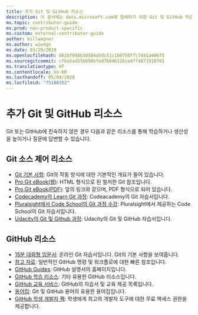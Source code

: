 ```yaml
---
title: 추가 Git 및 GitHub 리소스
description: 이 문서에는 docs.microsoft.com에 참여하기 위한 Git 및 GitHub 학습에 제안된 리소스가 나와 있습니다.
ms.topic: contributor-guide
ms.prod: non-product-specific
ms.custom: external-contributor-guide
author: billwagner
ms.author: wiwagn
ms.date: 03/29/2019
ms.openlocfilehash: 862bf048b30584a5dc51c1b0758ffc7d41a406f5
ms.sourcegitcommit: cfba5ad25b898bfed76046126ce8ff4871910701
ms.translationtype: HT
ms.contentlocale: ko-KR
ms.lasthandoff: 05/04/2020
ms.locfileid: "75188352"
---
```

# <a name="additional-git-and-github-resources"></a>추가 Git 및 GitHub 리소스

Git 또는 GitHub에 친숙하지 않은 경우 다음과 같은 리소스를 통해 학습하거나 생산성을 높이거나 질문에 답변할 수 있습니다.

## <a name="git-source-control-resources"></a>Git 소스 제어 리소스

- [Git 기본 사항](https://go.microsoft.com/fwlink/?linkid=853939): Git의 작동 방식에 대한 기본적인 개요가 들어 있습니다.
- [Pro Git eBook(웹)](https://go.microsoft.com/fwlink/?linkid=853940): HTML 형식으로 된 철저한 Git 참조입니다.
- [Pro Git eBook(PDF)](https://progit2.s3.amazonaws.com/en/2016-03-22-f3531/progit-en.1084.pdf): 앞의 링크와 같으며, PDF 형식으로 되어 있습니다.
- [Codecademy의 Learn Git 과정](https://www.codecademy.com/learn/learn-git): Codeacademy의 Git 자습서입니다.
- [Pluralsight에서 Code School의 Git 과정 수강](https://www.pluralsight.com/courses/code-school-git-real): Pluralsight에서 제공하는 Code School의 Git 자습서입니다.
- [Udacity의 Git 및 Github 과정](https://www.udacity.com/course/how-to-use-git-and-github--ud775): Udacity의 Git 및 GitHub 자습서입니다.

## <a name="github-resources"></a>GitHub 리소스

- [15분 대화형 입문서](https://try.github.io/): 온라인 Git 자습서입니다. Git의 기본 사항을 보여줍니다.
- [참고 자료](https://go.microsoft.com/fwlink/?linkid=853941): 일반적인 GitHub 명령 및 워크플로에 대한 빠른 참조입니다.
- [GitHub Guides](https://guides.github.com/): GitHub 설명서의 홈페이지입니다.
- [GitHub 학습 리소스](https://help.github.com/articles/git-and-github-learning-resources/): 기타 유용한 GitHub 리소스입니다.
- [GitHub 교육 서비스](https://services.github.com/training/): GitHub의 자습서 및 교육 제공 목록입니다.
- [용어집](https://help.github.com/articles/github-glossary): Git 및 GitHub 용어의 유용한 용어집입니다.
- [GitHub 학생 개발자 팩](https://education.github.com/pack): 학생에게 최고의 개발자 도구에 대한 무료 액세스 권한을 제공합니다.
